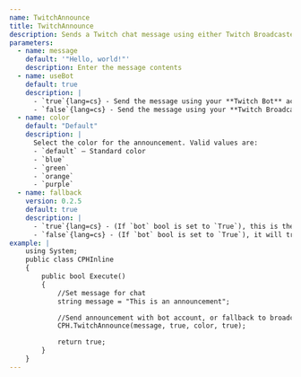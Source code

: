 ```yaml
---
name: TwitchAnnounce
title: TwitchAnnounce
description: Sends a Twitch chat message using either Twitch Broadcaster or Twitch Bot account
parameters:
  - name: message
    default: '"Hello, world!"'
    description: Enter the message contents
  - name: useBot
    default: true
    description: |
      - `true`{lang=cs} - Send the message using your **Twitch Bot** account
      - `false`{lang=cs} - Send the message using your **Twitch Broadcaster** account
  - name: color
    default: "Default"
    description: |
      Select the color for the announcement. Valid values are:  
      - `default` – Standard color  
      - `blue`  
      - `green`  
      - `orange`  
      - `purple`
  - name: fallback
    version: 0.2.5
    default: true
    description: |
      - `true`{lang=cs} - (If `bot` bool is set to `True`), this is the same behaviour as if you had Bot as your preferred account.
      - `false`{lang=cs} - (If `bot` bool is set to `True`), it will try to send using **only** the Bot account, and do **nothing** if it can't (i.e, not logged in).
example: |
    using System;
    public class CPHInline
    {
        public bool Execute()
        {
            //Set message for chat
            string message = "This is an announcement";

            //Send announcement with bot account, or fallback to broadcaster
            CPH.TwitchAnnounce(message, true, color, true);

            return true;
        }
    }
---
```

